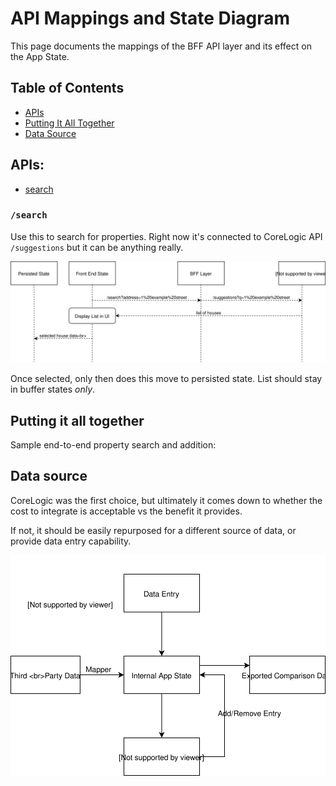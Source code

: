 # API Mappings and State Diagram
This page documents the mappings of the BFF API layer and its effect on the App State.

## Table of Contents
- [APIs](#APIs)
- [Putting It All Together](#putting-it-all-together)
- [Data Source](#data-source)

## APIs:
  - [search](#search)


### `/search`
Use this to search for properties. Right now it's connected to CoreLogic API `/suggestions` but it can be anything really.

<img src="https://raw.githubusercontent.com/hiwenny/history-compare/bdcab6935a57dcb245843a86cf6b7ca8f6026369/readme/search.svg?sanitize=true">

Once selected, only then does this move to persisted state. List should stay in buffer states _only_.

## Putting it all together
Sample end-to-end property search and addition:

## Data source
CoreLogic was the first choice, but ultimately it comes down to whether the cost to integrate is acceptable vs the benefit it provides.

If not, it should be easily repurposed for a different source of data, or provide data entry capability.

<img src="https://raw.githubusercontent.com/hiwenny/history-compare/9261c81718df412b7dcbd6a344cd0fc0fee5e06d/readme/flow_of_Information.svg?sanitize=true">

